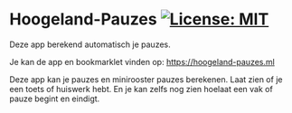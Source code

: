 # Hoogeland-Pauzes [![License: MIT](https://img.shields.io/badge/License-MIT-yellow.svg)](https://opensource.org/licenses/MIT)
Deze app berekend automatisch je pauzes.

Je kan de app en bookmarklet vinden op: https://hoogeland-pauzes.ml

Deze app kan je pauzes en minirooster pauzes berekenen.
Laat zien of je een toets of huiswerk hebt.
En je kan zelfs nog zien hoelaat een vak of pauze begint en eindigt.

